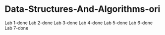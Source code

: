 # Data-Structures-And-Algorithms-ori
Lab 1-done
Lab 2-done
Lab 3-done
Lab 4-done
Lab 5-done
Lab 6-done
Lab 7-done
